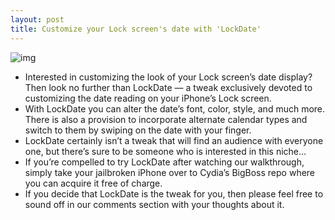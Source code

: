 ```yaml
---
layout: post
title: Customize your Lock screen's date with 'LockDate'
---
```

![img](http://media.idownloadblog.com/wp-content/uploads/2012/04/LockDate.jpg)
* Interested in customizing the look of your Lock screen’s date display? Then look no further than LockDate — a tweak exclusively devoted to customizing the date reading on your iPhone’s Lock screen.
* With LockDate you can alter the date’s font, color, style, and much more. There is also a provision to incorporate alternate calendar types and switch to them by swiping on the date with your finger.
* LockDate certainly isn’t a tweak that will find an audience with everyone one, but there’s sure to be someone who is interested in this niche…
* If you’re compelled to try LockDate after watching our walkthrough, simply take your jailbroken iPhone over to Cydia’s BigBoss repo where you can acquire it free of charge.
* If you decide that LockDate is the tweak for you, then please feel free to sound off in our comments section with your thoughts about it.

